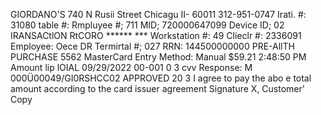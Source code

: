 GIORDANO'S 740 N Rusii Street Chicagu II- 60011 312-951-0747 Irati. #: 31080 table #: Rmpluyee #; 711 MID; 720000647099 Device ID; 02 IRANSACtlON RtCORO ****** *** Workstation #: 49 Clieclr #: 2336091 Employee: Oece DR Termirtal #; 027 RRN: 144500000000 PRE-AllTH PURCHASE 5562 MasterCard Entry Method: Manual $59.21 2:48:50 PM Amount lip lOIAL 09/29/2022 00-001 0 3 cvv Response: M 000Ü00049/GI0RSHCC02 APPROVED 20 3 I agree to pay the abo e total amount according to the card issuer agreement Signature X, Customer' Copy